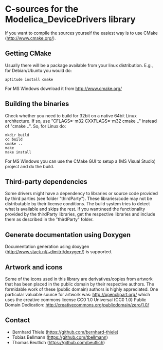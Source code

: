 # C-sources for the Modelica_DeviceDrivers library

If you want to compile the sources yourself the easiest way is to use
CMake (http://www.cmake.org/).

## Getting CMake

Usually there will be a package
available from your linux distribution. E.g., for Debian/Ubuntu you would do:

```shell
aptitude install cmake
```

For MS Windows download it from http://www.cmake.org/

## Building the binaries

Check whether you need to build for 32bit on a native 64bit Linux architecture. If so,
use "CFLAGS=-m32 CXXFLAGS=-m32 cmake .." instead of "cmake ..".
So, for Linux do:

```shell
mkdir build
cd build
cmake ..
make
make install
```

For MS Windows you can use the CMake GUI to setup a (MS Visual Studio) project and do the build.

## Third-party dependencies

Some drivers might have a dependency to libraries or source code provided by
third parties (see folder "thirdParty").
These libraries/code may not be distributable by their license
conditions. The build system tries to detect what is available and skips the rest. If you want/need
the functionality provided by the thirdParty libraries, get the respective libraries and include
them as described in the "thirdParty" folder.

## Generate documentation using Doxygen

Documentation generation using doxygen (http://www.stack.nl/~dimitri/doxygen/) is supported.

## Artwork and icons

Some of the icons used in this library are derivatives/copies from artwork that
has been placed in the public domain by their respective authors.
The formidable work of these (public domain) authors is highly appreciated.
One particular valuable source for artwork was:
http://openclipart.org/
which uses the creative commons license CC0 1.0 Universal (CC0 1.0)
Public Domain Dedication: http://creativecommons.org/publicdomain/zero/1.0/

## Contact

- Bernhard Thiele (https://github.com/bernhard-thiele)
- Tobias Bellmann (https://github.com/tbellmann)
- Thomas Beutlich (https://github.com/beutlich)
